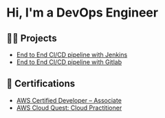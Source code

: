 <h1>Hi, I'm <a>a DevOps Engineer </a>

<h2>👨‍💻 Projects </h2>

  - [End to End CI/CD pipeline with Jenkins](https://github.com/uvalentino/End-to-end-CI-CD-pipeline-with-Jenkins/tree/main/java-maven-sonar-argocd-helm-k8s)
  - [End to End CI/CD pipeline with Gitlab](https://github.com/uvalentino/docker-voting-app)
    
    
  
<h2>📜 Certifications </h2>

 - [AWS Certified Developer – Associate](https://www.credly.com/badges/169c32fb-cce7-4958-81b5-d2e8383e7fd9/linked_in_profile)
 - [AWS Cloud Quest: Cloud Practitioner](https://www.credly.com/badges/359dc2d9-3368-4837-b973-8c4a8625d888/linked_in_profile)
   

<!--
**joshmadakor1/joshmadakor1** is a ✨ _special_ ✨ repository because its `README.md` (this file) appears on your GitHub profile.

Here are some ideas to get you started:

- 🔭 I’m currently working on ...
- 🌱 I’m currently learning ...
- 👯 I’m looking to collaborate on ...
- 🤔 I’m looking for help with ...
- 💬 Ask me about ...
- 📫 How to reach me: ...
- 😄 Pronouns: ...
- ⚡ Fun fact: ...
-->

